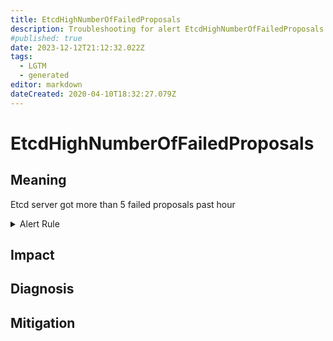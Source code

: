 ```yaml
---
title: EtcdHighNumberOfFailedProposals
description: Troubleshooting for alert EtcdHighNumberOfFailedProposals
#published: true
date: 2023-12-12T21:12:32.022Z
tags: 
  - LGTM
  - generated
editor: markdown
dateCreated: 2020-04-10T18:32:27.079Z
---
```


# EtcdHighNumberOfFailedProposals

## Meaning
[//]: # "Short paragraph that explains what the alert means"
Etcd server got more than 5 failed proposals past hour

<details>
  <summary>Alert Rule</summary>

{{% rule "etcd/etcd-internal.yml" "EtcdHighNumberOfFailedProposals" %}}

{{% comment %}}

```yaml
alert: EtcdHighNumberOfFailedProposals
expr: increase(etcd_server_proposals_failed_total[1h]) > 5
for: 2m
labels:
    severity: warning
annotations:
    summary: Etcd high number of failed proposals (instance {{ $labels.instance }})
    description: |-
        Etcd server got more than 5 failed proposals past hour
          VALUE = {{ $value }}
          LABELS = {{ $labels }}
    runbook: https://github.com/srerun/prometheus-alerts/blob/main/content/runbooks/etcd-internal/EtcdHighNumberOfFailedProposals.md

```

{{% /comment %}}

</details>


## Impact
[//]: # "What could / will happen if the alert is not addressed"



## Diagnosis
[//]: # "Steps to take to identify the cause of the problem"



## Mitigation
[//]: # "The steps necessary to resolve the alert"
